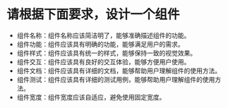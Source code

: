# 请根据下面要求，设计一个组件

- 组件名称：组件名称应该简洁明了，能够准确描述组件的功能。
- 组件功能：组件应该具有明确的功能，能够满足用户的需求。
- 组件样式：组件应该具有统一的样式，能够保持一致的视觉效果。
- 组件交互：组件应该具有良好的交互体验，能够方便用户使用。
- 组件文档：组件应该具有详细的文档，能够帮助用户理解组件的使用方法。
- 组件测试：组件应该具有详细的测试用例，能够帮助用户理解组件的使用方法。
- 组件宽度：组件宽度应该自适应，避免使用固定宽度。
